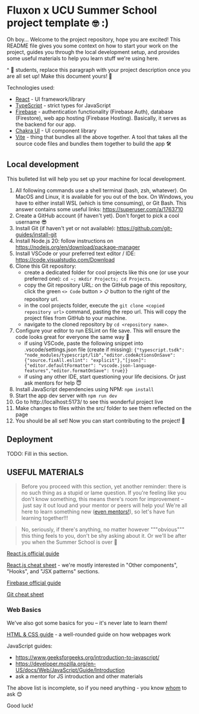 # Fluxon x UCU Summer School project template `🤓` :)

Oh boy... Welcome to the project repository, hope you are excited! This README file gives you some context on how to start your work on the project, guides you through the local development setup, and provides some useful materials to help you learn stuff we're using here.

^ 🚧 students, replace this paragraph with your project description once you are all set up! Make this document yours! 🚧

Technologies used:

- [React](https://react.dev/) - UI framework/library
- [TypeScript](https://www.typescriptlang.org/) - strict types for JavaScript
- [Firebase](https://firebase.google.com/docs) - authentication functionality (Firebase Auth), database (Firestore), web app hosting (Firebase Hosting). Basically, it serves as the backend for our app.
- [Chakra UI](https://chakra-ui.com/) - UI component library
- [Vite](https://vitejs.dev/) - thing that bundles all the above together. A tool that takes all the source code files and bundles them together to build the app 🛠️

## Local development

This bulleted list will help you set up your machine for local development.

1. All following commands use a shell terminal (bash, zsh, whatever). On MacOS and Linux, it is available for you out of the box. On Windows, you have to either install WSL (which is time consuming), or Git Bash. This answer contains some useful links: https://superuser.com/a/1763710
1. Create a GitHub account (if haven't yet). Don't forget to pick a cool username 😎
1. Install Git (if haven't yet or not available): https://github.com/git-guides/install-git
1. Install Node.js 20: follow instructions on https://nodejs.org/en/download/package-manager
1. Install VSCode or your preferred text editor / IDE: https://code.visualstudio.com/Download
1. Clone this Git repository:
   - create a dedicated folder for cool projects like this one (or use your preferred one): `cd ~; mkdir Projects; cd Projects`.
   - copy the Git repository URL: on the GitHub page of this repository, click the green `<> Code` button > `📋` button to the right of the repository url.
   - in the cool projects folder, execute the `git clone <copied repository url>` command, pasting the repo url. This will copy the project files from GitHub to your machine.
   - navigate to the cloned repository by `cd <repository name>`.
1. Configure your editor to run ESLint on file save. This will ensure the code looks great for everyone the same way 💅
   - if using VSCode, paste the following snippet into .vscode/settings.json file (create if missing): `{"typescript.tsdk": "node_modules/typescript/lib","editor.codeActionsOnSave": {"source.fixAll.eslint": "explicit"},"[json]": {"editor.defaultFormatter": "vscode.json-language-features","editor.formatOnSave": true}}`
   - if using any other IDE, start questioning your life decisions. Or just ask mentors for help 😇
1. Install JavaScript dependencies using NPM: `npm install`
1. Start the app dev server with `npm run dev`
1. Go to http://localhost:5173/ to see this wonderful project live
1. Make changes to files within the src/ folder to see them reflected on the page
1. You should be all set! Now you can start contributing to the project! 🤘

## Deployment

TODO: Fill in this section.

## USEFUL MATERIALS

> Before you proceed with this section, yet another reminder: there is no such thing as a stupid or lame question. If you're feeling like you don't know something, this means there's room for improvement – just say it out loud and your mentor or peers will help you! We're all here to learn something new ([even mentors!](https://github.com/FluxonApps/ucu-summer-school-project-template/assets/86969397/73f4948e-fb0d-4dc8-b43d-b9859acf0612)), so let's have fun learning together!!!

> No, seriously, if there's anything, no matter however """obvious""" this thing feels to you, don't be shy asking about it. Or we'll be after you when the Summer School is over 🥷

[React.js official guide](https://react.dev/learn)

[React.js cheat sheet](https://devhints.io/react) - we're mostly interested in "Other components", "Hooks", and "JSX patterns" sections.

[Firebase official guide](https://firebase.google.com/docs/web/setup)

[Git cheat sheet](https://training.github.com/downloads/github-git-cheat-sheet.pdf)

### Web Basics

We've also got some basics for you – it's never late to learn them!

[HTML & CSS guide](https://internetingishard.netlify.app/) - a well-rounded guide on how webpages work

JavaScript guides:

- https://www.geeksforgeeks.org/introduction-to-javascript/
- https://developer.mozilla.org/en-US/docs/Web/JavaScript/Guide/Introduction
- ask a mentor for JS introduction and other materials

The above list is incomplete, so if you need anything - you know [whom](https://github.com/FluxonApps/ucu-summer-school-project-template/assets/86969397/f93ff07b-f70e-476d-9ed5-14f25d474a53) to ask 😊

Good luck!
